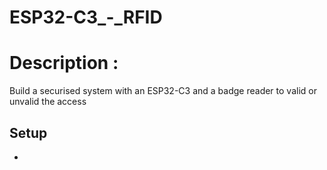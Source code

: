 # ESP32-C3_-_RFID

# Description :
Build a securised system with an ESP32-C3 and a badge reader to valid or unvalid the access

## Setup

-

